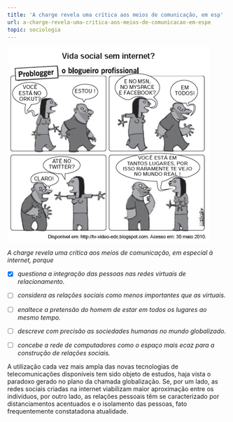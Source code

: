 ```yaml
---
title: 'A charge revela uma crítica aos meios de comunicação, em esp'
url: a-charge-revela-uma-critica-aos-meios-de-comunicacao-em-espe
topic: sociologia
---
```



![](76360c8d-9269-53fb-39d9-11bc07d7f8d1.png)

*A charge revela uma crítica aos meios de comunicação, em especial à internet, porque*



- [x] *questiona a integração das pessoas nas redes virtuais de relacionamento.*
- [ ] *considera as relações sociais como menos importantes que as virtuais.*
- [ ] *enaltece a pretensão do homem de estar em todos os lugares ao mesmo tempo.*
- [ ] *descreve com precisão as sociedades humanas no mundo globalizado.*
- [ ] *concebe a rede de computadores como o espaço mais ecaz para a construção de relações sociais.*


A utilização cada vez mais ampla das novas tecnologias de telecomunicações disponíveis tem sido objeto de estudos, haja vista o paradoxo gerado no plano da chamada globalização. Se, por um lado, as redes sociais criadas na internet viabilizam maior aproximação entre os indivíduos, por outro lado, as relações pessoais têm se caracterizado por distanciamentos acentuados e o isolamento das pessoas, fato frequentemente constatadona atualidade.
